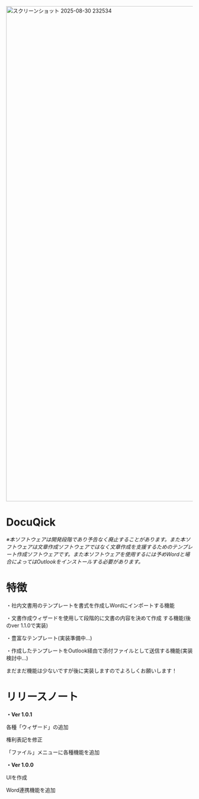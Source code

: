 <img width="2216" height="1336" alt="スクリーンショット 2025-08-30 232534" src="https://github.com/user-attachments/assets/f5f617a2-60f9-4021-bd75-c3b0b02d7e2a" />

# DocuQick

_※本ソフトウェアは開発段階であり予告なく廃止することがあります。また本ソフトウェアは文章作成ソフトウェアではなく文章作成を支援するためのテンプレート作成ソフトウェアです。また本ソフトウェアを使用するには予めWordと場合によってはOutlookをインストールする必要があります。_

# 特徴

・社内文書用のテンプレートを書式を作成しWordにインポートする機能

・文書作成ウィザードを使用して段階的に文書の内容を決めて作成
する機能(後のver 1.1.0で実装)

・豊富なテンプレート(実装準備中...)

・作成したテンプレートをOutlook経由で添付ファイルとして送信する機能(実装検討中...)

まだまだ機能は少ないですが後に実装しますのでよろしくお願いします！



# リリースノート

**・Ver 1.0.1**

各種「ウィザード」の追加

権利表記を修正

「ファイル」メニューに各種機能を追加

**・Ver 1.0.0**
  
  UIを作成
  
  Word連携機能を追加
